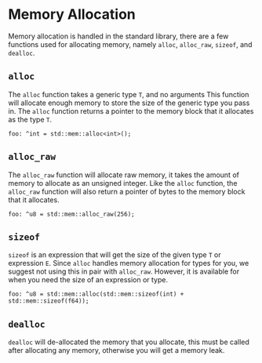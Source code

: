 # Memory Allocation
Memory allocation is handled in the standard library, there are a few functions
used for allocating memory, namely `alloc`, `alloc_raw`, `sizeof`, and `dealloc`.

## `alloc`
The `alloc` function takes a generic type `T`, and no arguments This function
will allocate enough memory to store the size of the generic type you pass in.
The `alloc` function returns a pointer to the memory block that it allocates as the type `T`.

```
foo: ^int = std::mem::alloc<int>();
```

## `alloc_raw`
The `alloc_raw` function will allocate raw memory, it takes the amount of memory to
allocate as an unsigned integer. Like the `alloc` function, the `alloc_raw` function
will also return a pointer of bytes to the memory block that it allocates.

```
foo: ^u8 = std::mem::alloc_raw(256);
```

## `sizeof`
`sizeof` is an expression that will get the size of the given type `T` or expression
`E`. Since `alloc` handles memory allocation for types for you, we suggest not using
this in pair with `alloc_raw`. However, it is available for when you need the size
of an expression or type.

```
foo: ^u8 = std::mem::alloc(std::mem::sizeof(int) + std::mem::sizeof(f64));
```

## `dealloc`
`dealloc` will de-allocated the memory that you allocate, this must be called after
allocating any memory, otherwise you will get a memory leak.